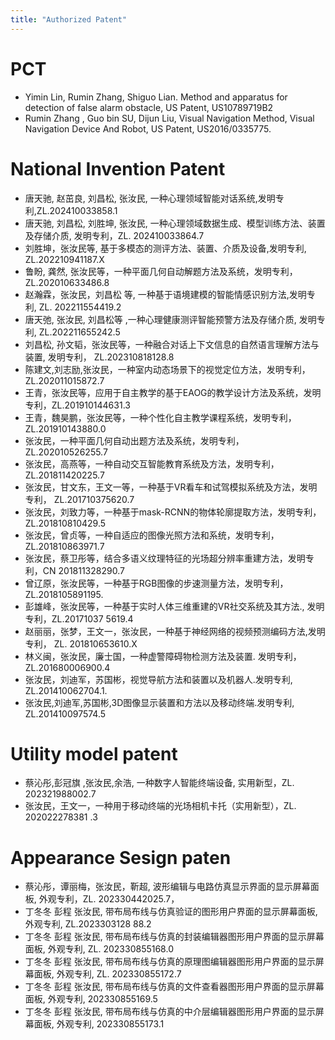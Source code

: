 ```yaml
---
title: "Authorized Patent"
---
```

  
PCT
======
 * Yimin Lin, Rumin Zhang, Shiguo Lian. Method and apparatus for detection of false alarm obstacle, US Patent, US10789719B2 
 * Rumin Zhang , Guo bin SU, Dijun Liu, Visual Navigation Method, Visual Navigation Device And Robot, US Patent, US2016/0335775.
 
 National Invention Patent
======
* 唐天驰, 赵茁良, 刘昌松, 张汝民, 一种心理领域智能对话系统,发明专利,ZL.202410033858.1
* 唐天驰, 刘昌松, 刘胜坤, 张汝民, 一种心理领域数据生成、模型训练方法、装置及存储介质, 发明专利，ZL. 202410033864.7
* 刘胜坤，张汝民等, 基于多模态的测评方法、装置、介质及设备,发明专利, ZL.202210941187.X
* 鲁盼, 龚然, 张汝民等，一种平面几何自动解题方法及系统，发明专利，ZL.202010633486.8
* 赵瀚霖，张汝民，刘昌松 等, 一种基于语境建模的智能情感识别方法,发明专利, ZL. 202211554419.2 
* 唐天弛, 张汝民, 刘昌松等 ,一种心理健康测评智能预警方法及存储介质, 发明专利,  ZL.202211655242.5
* 刘昌松, 孙文韬，张汝民等，一种融合对话上下文信息的自然语言理解方法与装置, 发明专利， ZL.202310818128.8 
* 陈建文,刘志励,张汝民，一种室内动态场景下的视觉定位方法，发明专利，ZL.202011015872.7
* 王青，张汝民等，应用于自主教学的基于EAOG的教学设计方法及系统，发明专利，ZL.201910144631.3 
* 王青，魏昊鹏，张汝民等，一种个性化自主教学课程系统，发明专利，ZL.201910143880.0
* 张汝民，一种平面几何自动出题方法及系统，发明专利，ZL.202010526255.7
* 张汝民，高燕等，一种自动交互智能教育系统及方法，发明专利，ZL.201811420225.7 
* 张汝民，甘文东，王文一等，一种基于VR看车和试驾模拟系统及方法，发明专利， ZL.201710375620.7
* 张汝民，刘致力等，一种基于mask-RCNN的物体轮廓提取方法，发明专利，ZL.201810810429.5
* 张汝民，曾贞等，一种自适应的图像光照方法和系统，发明专利，ZL.201810863971.7 
* 张汝民，蔡卫彤等，结合多语义纹理特征的光场超分辨率重建方法，发明专利，CN 201811328290.7 
* 曾辽原，张汝民等，一种基于RGB图像的步速测量方法，发明专利，ZL.2018105891195. 
* 彭雄峰，张汝民等，一种基于实时人体三维重建的VR社交系统及其方法., 发明专利，ZL.20171037 5619.4 
* 赵丽丽，张梦，王文一，张汝民，一种基于神经网络的视频预测编码方法,发明专利， ZL. 201810653610.X 
* 林义闽，张汝民，廉士国，一种虚警障碍物检测方法及装置. 发明专利，ZL.201680006900.4
* 张汝民，刘迪军，苏国彬，视觉导航方法和装置以及机器人.发明专利, ZL.201410062704.1.
* 张汝民,刘迪军,苏国彬,3D图像显示装置和方法以及移动终端.发明专利, ZL.201410097574.5 

Utility model patent
======
* 蔡沁彤,彭冠旗 ,张汝民,余浩, 一种数字人智能终端设备, 实用新型，ZL. 202321988002.7 
* 张汝民，王文一，一种用于移动终端的光场相机卡托（实用新型），ZL. 202022278381 .3 

Appearance Sesign paten
=====
* 蔡沁彤，谭丽梅，张汝民，靳超, 波形编辑与电路仿真显示界面的显示屏幕面板, 外观专利，ZL. 202330442025.7，
* 丁冬冬 彭程 张汝民, 带布局布线与仿真验证的图形用户界面的显示屏幕面板, 外观专利, ZL.2023303128 88.2 
* 丁冬冬 彭程 张汝民, 带布局布线与仿真的封装编辑器图形用户界面的显示屏幕面板, 外观专利, ZL. 202330855168.0  
* 丁冬冬 彭程 张汝民, 带布局布线与仿真的原理图编辑器图形用户界面的显示屏幕面板, 外观专利, ZL. 202330855172.7  
* 丁冬冬 彭程 张汝民, 带布局布线与仿真的文件查看器图形用户界面的显示屏幕面板, 外观专利, 202330855169.5 
* 丁冬冬 彭程 张汝民, 带布局布线与仿真的中介层编辑器图形用户界面的显示屏幕面板, 外观专利, 202330855173.1  
